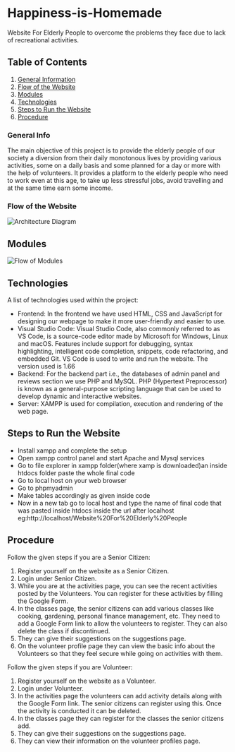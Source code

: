 # Happiness-is-Homemade
Website For Elderly People to overcome the problems they face due to lack of recreational activities.
## Table of Contents
1. [General Information](#general-info)
2. [Flow of the Website](#flow-of-the-website)
3. [Modules](#modules)
4. [Technologies](#technologies)
5. [Steps to Run the Website](#steps-to-run-the-website)
6. [Procedure](#procedure)

### General Info

The main objective of this project is to provide the elderly people of our society a diversion 
from their daily monotonous lives by providing various activities, some on a daily basis and 
some planned for a day or more with the help of volunteers.
It provides a platform to the elderly people who need to work even at this age, to take up less 
stressful jobs, avoid travelling and at the same time earn some income.

### Flow of the Website
![Architecture Diagram](https://user-images.githubusercontent.com/118511123/202658235-12cf6af8-d1ff-4752-8988-8dc579c741bc.png)


## Modules
![Flow of Modules](https://user-images.githubusercontent.com/118511123/202658790-7b4c0142-1507-4ecf-8090-0be3f84f9d6d.png)
## Technologies

A list of technologies used within the project:
* Frontend: In the frontend we have used HTML, CSS and JavaScript for designing our webpage to make it more user-friendly and easier to use.
* Visual Studio Code: Visual Studio Code, also commonly referred to as VS Code, is a source-code editor made by Microsoft for Windows, Linux and macOS. Features include support for debugging, syntax highlighting, intelligent code completion, snippets, code refactoring, and embedded Git. VS Code is used to write and run the website. The version used is 1.66 
* Backend: For the backend part i.e., the databases of admin panel and reviews section we use PHP and MySQL. PHP (Hypertext Preprocessor) is known as a general-purpose scripting language that can be used to develop dynamic and interactive websites. 
* Server: XAMPP is used for compilation, execution and rendering of the web page. 
 
## Steps to Run the Website

* Install xampp and complete the setup
* Open xampp control panel and start Apache and Mysql services 
* Go to file explorer in xampp folder(where xamp is downloaded)an inside htdocs folder paste the whole final code
* Go to local host on your web browser
* Go to phpmyadmin
* Make tables accordingly as given inside code
* Now in a new tab go to local host and type the name of final code that was pasted inside htdocs inside the url after localhost eg:http://localhost/Website%20For%20Elderly%20People

## Procedure

Follow the given steps if you are a Senior Citizen:
1. Register yourself on the website as a Senior Citizen.
2. Login under Senior Citizen.
3. While you are at the activities page, you can see the recent activities posted by the Volunteers. You can register for these activities by filling the Google Form.
4. In the classes page, the senior citizens can add various classes like cooking, gardening, personal finance management, etc. They need to add a Google Form link to allow the volunteers to register. They can also delete the class if discontinued.
5. They can give their suggestions on the suggestions page.
6. On the volunteer profile page they can view the basic info about the Volunteers so that they feel secure while going on activities with them.

Follow the given steps if you are Volunteer:
1. Register yourself on the website as a Volunteer.
2. Login under Volunteer.
3. In the activities page the volunteers can add activity details along with the Google Form link. The senior citizens can register using this. Once the activity is conducted it can be deleted.
4. In the classes page they can register for the classes the senior citizens add.
5. They can give their suggestions on the suggestions page.
6. They can view their information on the volunteer profiles page.
